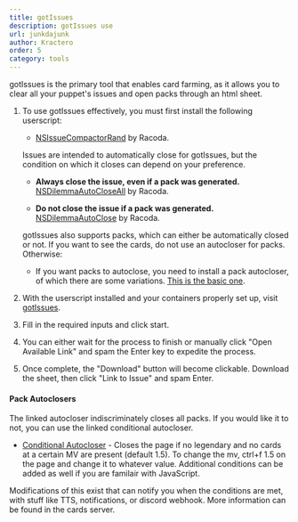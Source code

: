 ```yaml
---
title: gotIssues
description: gotIssues use
url: junkdajunk
author: Kractero
order: 5
category: tools
---
```


gotIssues is the primary tool that enables card farming, as it allows you to clear all your puppet's issues and open packs through an html sheet.

1. To use gotIssues effectively, you must first install the following userscript:

   - <a href="https://github.com/dithpri/RCES/raw/master/userscripts/issue_answering/NsIssueCompactorRand.user.js" target="_blank">NSIssueCompactorRand</a> by Racoda.

   Issues are intended to automatically close for gotIssues, but the condition on which it closes can depend on your preference.

   - **Always close the issue, even if a pack was generated.** <a href="https://raw.githubusercontent.com/dithpri/RCES/refs/heads/master/userscripts/issue_answering/NsDilemmaAutoCloseAll.user.js">NSDilemmaAutoCloseAll</a> by Racoda.

   - **Do not close the issue if a pack was generated.** <a href="https://raw.githubusercontent.com/dithpri/RCES/refs/heads/master/userscripts/issue_answering/NsDilemmaAutoClose.user.js">NSDilemmaAutoClose</a> by Racoda.

   gotIssues also supports packs, which can either be automatically closed or not. If you want to see the cards, do not use an autocloser for packs. Otherwise:

   - If you want packs to autoclose, you need to install a pack autocloser, of which there are some variations. <a href="https://raw.githubusercontent.com/Kractero/userscripts/refs/heads/main/packAutocloser.user.js" target="_blank">This is the basic one</a>.

2. With the userscript installed and your containers properly set up, visit <a href="/tools/gotissues" target="_blank" rel="noreferrer noopener">gotIssues</a>.

3. Fill in the required inputs and click start.

4. You can either wait for the process to finish or manually click "Open Available Link" and spam the Enter key to expedite the process.

5. Once complete, the "Download" button will become clickable. Download the sheet, then click "Link to Issue" and spam Enter.

#### Pack Autoclosers

The linked autocloser indiscriminately closes all packs. If you would like it to not, you can use the linked conditional autocloser.

- <a href="https://raw.githubusercontent.com/Kractero/userscripts/refs/heads/main/packConditionalAutocloser.user.js" target="_blank">Conditional Autocloser</a> - Closes the page if no legendary and no cards at a certain MV are present (default 1.5). To change the mv, ctrl+f 1.5 on the page and change it to whatever value. Additional conditions can be added as well if you are familair with JavaScript.

Modifications of this exist that can notify you when the conditions are met, with stuff like TTS, notifications, or discord webhook. More information can be found in the cards server.
